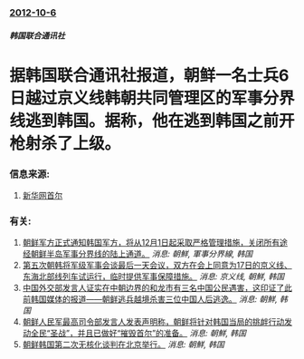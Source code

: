 ### [2012-10-6](/news/2012/10/6/index.md)

##### 韩国联合通讯社
# 据韩国联合通讯社报道，朝鲜一名士兵6日越过京义线韩朝共同管理区的军事分界线逃到韩国。据称，他在逃到韩国之前开枪射杀了上级。




### 信息来源:

1. [新华网首尔](http://news.xinhuanet.com/world/2012-10/06/c_113285680.htm)

### 有关:

1. [朝鲜军方正式通知韩国军方，将从12月1日起采取严格管理措施，关闭所有途经朝鲜半岛军事分界线的陆上通道。](/news/2008/11/12/朝鲜军方正式通知韩国军方-将从12月1日起采取严格管理措施-关闭所有途经朝鲜半岛军事分界线的陆上通道.md) _消息: 朝鮮, 軍事分界線, 韩国_
2. [第五次朝韩将军级军事会谈最后一天会议，双方在会上同意为17日的京义线、东海北部线列车试运行，临时提供军事保障措施。](/news/2007/05/10/第五次朝韩将军级军事会谈最后一天会议-双方在会上同意为17日的京义线-东海北部线列车试运行-临时提供军事保障措施.md) _消息: 京义线, 朝鮮, 韩国_
3. [中国外交部发言人证实在中朝边界的和龙市有三名中国公民遇害，这印证了此前韩国媒体的报道——朝鲜逃兵越境杀害三位中国人后逃逸。](/news/2015/04/30/中国外交部发言人证实在中朝边界的和龙市有三名中国公民遇害-这印证了此前韩国媒体的报道-朝鲜逃兵越境杀害三位中国人后逃逸.md) _消息: 朝鮮, 韩国_
4. [朝鲜人民军最高司令部发言人发表声明称，朝鲜将针对韩国当局的挑衅行动发动全民“圣战”，并且已做好“摧毁首尔”的准备。](/news/2012/04/19/朝鲜人民军最高司令部发言人发表声明称-朝鲜将针对韩国当局的挑衅行动发动全民-圣战-并且已做好-摧毁首尔-的准备.md) _消息: 朝鮮, 韩国_
5. [朝鲜韩国第二次无核化谈判在北京举行。](/news/2011/09/21/朝鲜韩国第二次无核化谈判在北京举行.md) _消息: 朝鮮, 韩国_
